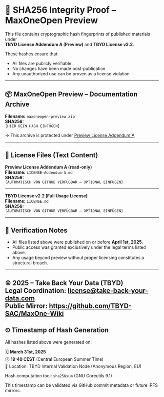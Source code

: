 # 🔐 SHA256 Integrity Proof – MaxOneOpen Preview

This file contains cryptographic hash fingerprints of published materials under  
**TBYD License Addendum A (Preview)** and **TBYD License v2.2**.

These hashes ensure that:
- All files are publicly verifiable
- No changes have been made post-publication
- Any unauthorized use can be proven as a license violation

---

## 📦 MaxOneOpen Preview – Documentation Archive

**Filename:** `maxoneopen-preview.zip`  
**SHA256:**  
`[HIER DEIN HASH EINFÜGEN]`

→ This archive is protected under [Preview License Addendum A](https://github.com/TBYD-SAC/MaxOne-Wiki/blob/main/LICENSE-Addendum-A.md)

---

## 📜 License Files (Text Content)

**Preview License Addendum A (read-only)**  
**Filename:** `LICENSE-Addendum-A.md`  
**SHA256:**  
`[AUTOMATISCH VON GITHUB VERFÜGBAR – OPTIONAL EINFÜGEN]`

---

**TBYD License v2.2 (Full Usage License)**  
**Filename:** `LICENSE.md`  
**SHA256:**  
`[AUTOMATISCH VON GITHUB VERFÜGBAR – OPTIONAL EINFÜGEN]`

---

## 📎 Verification Notes

- All files listed above were published on or before **April 1st, 2025**.
- Public access was granted exclusively under the legal terms listed above.
- Any usage beyond preview without proper licensing constitutes a structural breach.

---

© 2025 – Take Back Your Data (TBYD)  
Legal Coordination: license@take-back-your-data.com  
Public Mirror: https://github.com/TBYD-SAC/MaxOne-Wiki
---

## ⏲ Timestamp of Hash Generation

All hashes listed above were generated on:

🗓 **March 31st, 2025**  
🕒 **19:40 CEST** (Central European Summer Time)  
📍 Location: TBYD Internal Validation Node (Anonymous Region, EU)

Hash computation tool: `sha256sum` (GNU Coreutils 9.1)

This timestamp can be validated via GitHub commit metadata or future IPFS mirrors.

